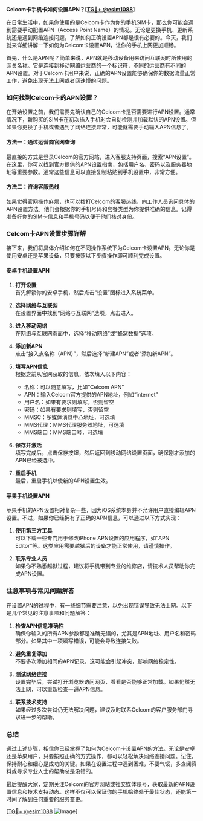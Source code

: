 **Celcom卡手机卡如何设置APN？[[TG💪+ @esim1088](https://t.me/s/esim1088)]**

在日常生活中，如果你使用的是Celcom卡作为你的手机SIM卡，那么你可能会遇到需要手动配置APN（Access Point Name）的情况。无论是更换手机、更新系统还是遇到网络连接问题，了解如何正确设置APN都是很有必要的。今天，我们就来详细讲解一下如何为Celcom卡设置APN，让你的手机上网更加顺畅。

首先，什么是APN呢？简单来说，APN就是移动设备用来访问互联网时所使用的网关名称。它是连接到移动网络运营商的一个标识符，不同的运营商有不同的APN设置。对于Celcom卡用户来说，正确的APN设置能够确保你的数据流量正常工作，避免出现无法上网或者网速慢的问题。

### 如何找到Celcom卡的APN设置？

在开始设置之前，我们需要先确认自己的Celcom卡是否需要进行APN设置。通常情况下，新购买的SIM卡在初次插入手机时会自动检测并加载默认的APN设置。但如果你更换了手机或者遇到了网络连接异常，可能就需要手动输入APN信息了。

#### 方法一：通过运营商官网查询

最直接的方式是登录Celcom的官方网站，进入客服支持页面，搜索“APN设置”。在这里，你可以找到官方提供的APN设置指南，包括用户名、密码以及服务器地址等重要参数。通常这些信息可以直接复制粘贴到手机设置中，非常方便。

#### 方法二：咨询客服热线

如果觉得官网操作麻烦，也可以拨打Celcom的客服热线，向工作人员询问具体的APN设置方法。他们会根据你的手机号码和套餐类型为你提供准确的信息。记得准备好你的SIM卡信息和手机号码以便于他们核对身份。

### Celcom卡APN设置步骤详解

接下来，我们将具体介绍如何在不同操作系统下为Celcom卡设置APN。无论你是使用安卓还是苹果设备，只要按照以下步骤操作即可顺利完成设置。

#### 安卓手机设置APN

1. **打开设置**  
   首先解锁你的安卓手机，然后点击“设置”图标进入系统菜单。

2. **选择网络与互联网**  
   在设置界面中找到“网络与互联网”选项，点击进入。

3. **进入移动网络**  
   在网络与互联网页面中，选择“移动网络”或“蜂窝数据”选项。

4. **添加新APN**  
   点击“接入点名称（APN）”，然后选择“新建APN”或者“添加新APN”。

5. **填写APN信息**  
   根据之前从官网获取的信息，依次填入以下内容：
   - 名称：可以随意填写，比如“Celcom APN”
   - APN：输入Celcom官方提供的APN地址，例如“internet”
   - 用户名：如果有要求则填写，否则留空
   - 密码：如果有要求则填写，否则留空
   - MMSC：多媒体消息中心地址，可选填
   - MMS代理：MMS代理服务器地址，可选填
   - MMS端口：MMS端口号，可选填

6. **保存并激活**  
   填写完成后，点击保存按钮，然后返回到移动网络设置页面，确保刚才添加的APN已经被选中。

7. **重启手机**  
   最后，重启手机以使新的APN设置生效。

#### 苹果手机设置APN

苹果手机的APN设置相对复杂一些，因为iOS系统本身并不允许用户直接编辑APN设置。不过，如果你已经拥有了正确的APN信息，可以通过以下方式实现：

1. **使用第三方工具**  
   可以下载一些专门用于修改iPhone APN设置的应用程序，如“APN Editor”等。这类应用需要越狱后的设备才能正常使用，请谨慎操作。

2. **联系专业人员**  
   如果你不熟悉越狱过程，建议将手机带到专业的维修店，请技术人员帮助你完成APN设置。

### 注意事项与常见问题解答

在设置APN的过程中，有一些细节需要注意，以免出现错误导致无法上网。以下是几个常见的注意事项和问题解答：

1. **检查APN信息准确性**  
   确保你输入的所有APN参数都是准确无误的，尤其是APN地址、用户名和密码部分。如果其中一项填写错误，可能会导致连接失败。

2. **避免重复添加**  
   不要多次添加相同的APN记录，这可能会引起冲突，影响网络稳定性。

3. **测试网络连接**  
   设置完毕后，尝试打开浏览器访问网页，看看是否能够正常加载。如果仍然无法上网，可以重新检查一遍APN信息。

4. **联系技术支持**  
   如果经过多次尝试仍无法解决问题，建议及时联系Celcom的客户服务部门寻求进一步的帮助。

### 总结

通过上述步骤，相信你已经掌握了如何为Celcom卡设置APN的方法。无论是安卓还是苹果用户，只要按照正确的方式操作，都可以轻松解决网络连接问题。记住，保持耐心和细心是成功的关键。如果在设置过程中遇到困难，不要气馁，多查阅资料或寻求专业人士的帮助总是没错的。

最后提醒大家，定期关注Celcom的官方网站或社交媒体账号，获取最新的APN设置信息和技术支持动态。这样不仅可以保证你的手机始终处于最佳状态，还能第一时间了解到任何重要的服务变更。

[[TG💪+ @esim1088](https://t.me/s/esim1088) ![Image](https://i.postimg.cc/4NQfJmqS/Snipaste-2025-05-13-00-14-12.png)]